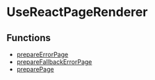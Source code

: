 # UseReactPageRenderer

## Functions

- [prepareErrorPage](functions/prepareErrorPage.md)
- [prepareFallbackErrorPage](functions/prepareFallbackErrorPage.md)
- [preparePage](functions/preparePage.md)
